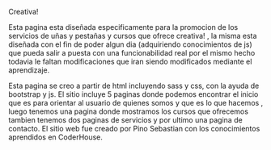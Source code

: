 Creativa!

Esta pagina esta diseñada especificamente para la promocion de los servicios de uñas y pestañas y cursos que ofrece creativa! , la misma esta diseñada con el fin de poder algun dia (adquiriendo conocimientos de js) que pueda salir a puesta con una funcionabilidad real por el mismo hecho todavia le faltan modificaciones que iran siendo modificados mediante el aprendizaje.

Esta pagina se creo a partir de  html incluyendo sass y css, con la ayuda de bootstrap y js.
El sitio incluye 5 paginas donde podemos encontrar el inicio que es para orientar al usuario de quienes somos y que es lo que hacemos , luego tenemos una pagina donde mostramos los cursos que ofrecemos tambien tenemos dos paginas de servicios y por ultimo una pagina de contacto.
El sitio web fue creado por Pino Sebastian con los conocimientos aprendidos en CoderHouse.

